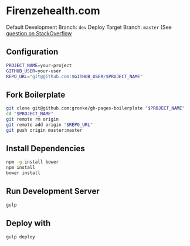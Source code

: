 # Firenzehealth.com

Default Development Branch: `dev`
Deploy Target Branch: `master` (See [question on StackOverflow](http://stackoverflow.com/questions/29758952/have-github-pages-render-gh-pages-branch-rather-than-jekyll-content-on-master-br) 

## Configuration
```bash
PROJECT_NAME=your-project
GITHUB_USER=your-user
REPO_URL="git@github.com:$GITHUB_USER/$PROJECT_NAME"
```

## Fork Boilerplate
```bash
git clone git@github.com:gronke/gh-pages-boilerplate "$PROJECT_NAME"
cd "$PROJECT_NAME"
git remote rm origin
git remote add origin "$REPO_URL"
git push origin master:master
```

## Install Dependencies
```bash
npm -g install bower
npm install
bower install
```

## Run Development Server
```bash
gulp
```

## Deploy with
```bash
gulp deploy
```
